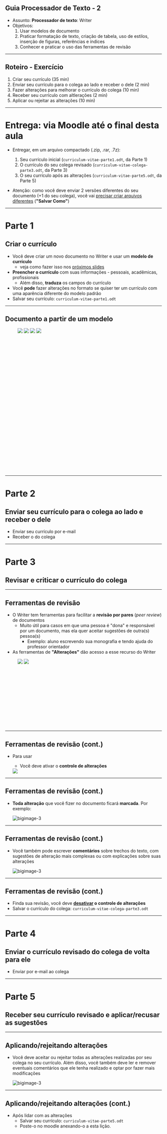 ## Guia Processador de Texto - 2

- Assunto: **Processador de texto**: Writer
- Objetivos:
  1. Usar modelos de documento
  1. Praticar formatação de texto, criação de tabela, uso de estilos, inserção
     de figuras, referências e índices
  1. Conhecer e praticar o uso das ferramentas de revisão

---
## Roteiro - Exercício

1. Criar seu currículo (35 min)
1. Enviar seu currículo para o colega ao lado e receber o dele (2 min)
1. Fazer alterações para melhorar o currículo do colega (10 min)
1. Receber seu currículo com altlerações (2 min)
1. Aplicar ou rejeitar as alterações (10 min)

<!-- link para baixar templates: http://templates.libreoffice.org/template-center -->
---
# Entrega: via Moodle até o final **desta aula**

- Entregar, em um arquivo compactado (.zip, .rar, .7z):
  1. Seu currículo inicial (`curriculum-vitae-parte1.odt`, da Parte 1)
  1. O currículo do seu colega revisado (`curriculum-vitae-colega-parte3.odt`, da Parte 3)
  1. O seu currículo após as alterações (`curriculum-vitae-parte5.odt`, da Parte 5)

- Atenção: como você deve enviar 2 versões diferentes do seu documento (+1 do
  seu colega), você vai <u>precisar criar arquivos diferentes</u>
  (**"Salvar Como"**)

---
# Parte 1
## **Criar** o currículo

- Você deve criar um novo documento no Writer e usar um **modelo de currículo**
  - veja como fazer isso nos <u>próximos slides</u>
- **Preencher o currículo** com suas informações - pessoais, acadêmicas,
  profissionais
  - Além disso, **traduza** os campos do currículo
- Você **pode** fazer alterações no formato se quiser ter um currículo com uma
  aparência diferente do modelo padrão
- Salvar seu currículo: `curriculum-vitae-parte1.odt`

---
##  Documento a partir de um modelo

<figure class="bulleted-image" style="width: 800px; height: 458px;">
  <img src="images/writer-modelos-1.png" class="bullet">
  <img src="images/writer-modelos-2.png" class="bullet">
  <img src="images/writer-modelos-3.png" class="bullet">
  <img src="images/writer-modelos-4.png" class="bullet">
</figure>

---
# Parte 2
## **Enviar seu currículo** para o colega ao lado e **receber** o dele

- Enviar seu currículo por e-mail
- Receber o do colega

---
# Parte 3
## **Revisar e criticar** o currículo do colega

---
## Ferramentas de revisão

- O Writer tem ferramentas para facilitar a **revisão por pares**
  (_peer review_) de documentos
  - Muito útil para casos em que uma pessoa é "dona" e responsável por um
    documento, mas ela quer aceitar sugestões de outra(s) pessoa(s)
    - Exemplo: aluno escrevendo sua monografia e tendo ajuda do professor
      orientador
- As ferramentas de **"Alterações"** dão acesso a esse recurso do Writer

<figure class="bulleted-image" style="width: 700px; height: 216px;">
  <img src="images/writer-controlar-alteracoes-2.png" class="bullet">
  <img src="images/writer-controlar-alteracoes-1.png" class="bullet">
</figure>

---
## Ferramentas de revisão (cont.)

- Para usar
  - Você deve ativar o **controle de alterações**

  <img src="images/writer-controlar-alteracoes-1.png" class="bullet">

---
## Ferramentas de revisão (cont.)

- **Toda alteração** que você fizer no documento ficará **marcada**. Por
  exemplo:

  ![bigimage-3](images/writer-alteracoes-controladas.png)

---
## Ferramentas de revisão (cont.)

- Você também pode escrever **comentários** sobre trechos do texto, com
  sugestões de alteração mais complexas ou com explicações sobre suas alterações

  ![bigimage-3](images/writer-alteracoes-comentarios.png)

---
## Ferramentas de revisão (cont.)

- Finda sua revisão, você deve **<u>desativar</u> o controle de alterações**
- Salvar o currículo do colega: `curriculum-vitae-colega-parte3.odt`

---
# Parte 4
## Enviar o currículo revisado do colega de volta para ele

- Enviar por e-mail ao colega

---
# Parte 5
## Receber seu currículo revisado e **aplicar/recusar as sugestões**

---
## Aplicando/rejeitando alterações

- Você deve aceitar ou rejeitar todas as alterações realizadas por seu colega
  no seu currículo. Além disso, você também deve ler e remover eventuais
  comentários que ele tenha realizado e optar por fazer mais modificações

  ![bigimage-3](images/writer-aceitando-rejeitando.png)

---
## Aplicando/rejeitando alterações (cont.)

- Após lidar com as alterações
  - Salvar seu currículo: `curriculum-vitae-parte5.odt`
  - Poste-o no moodle anexando-o a esta lição.
